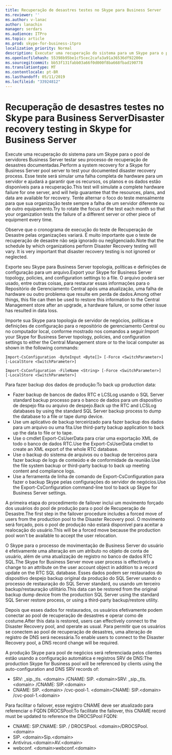 ```yaml
---
title: Recuperação de desastres testes no Skype para Business Server
ms.reviewer: ''
ms.author: v-lanac
author: lanachin
manager: serdars
ms.audience: ITPro
ms.topic: article
ms.prod: skype-for-business-itpro
localization_priority: Normal
description: Executar uma recuperação do sistema para um Skype para o pool de servidores Business Server testar seu processo de recuperação de desastres documentadas
ms.openlocfilehash: 55398b95be1cf5cec2cafa3a91a36536df92200e
ms.sourcegitcommit: bb53f131fabb03a66f0d000f8ba668fbad190778
ms.translationtype: MT
ms.contentlocale: pt-BR
ms.lasthandoff: 05/11/2019
ms.locfileid: "33924812"
---
```

# <a name="disaster-recovery-testing-in-skype-for-business-server"></a><span data-ttu-id="ddce8-103">Recuperação de desastres testes no Skype para Business Server</span><span class="sxs-lookup"><span data-stu-id="ddce8-103">Disaster recovery testing in Skype for Business Server</span></span>

<span data-ttu-id="ddce8-104">Execute uma recuperação do sistema para um Skype para o pool de servidores Business Server testar seu processo de recuperação de desastres documentadas.</span><span class="sxs-lookup"><span data-stu-id="ddce8-104">Perform a system recovery for a Skype for Business Server pool server to test your documented disaster recovery process.</span></span> <span data-ttu-id="ddce8-105">Esse teste será simular uma falha completa de hardware para um servidor e ajudará a garantir que os recursos, os planos e os dados estão disponíveis para a recuperação.</span><span class="sxs-lookup"><span data-stu-id="ddce8-105">This test will simulate a complete hardware failure for one server, and will help guarantee that the resources, plans, and data are available for recovery.</span></span> <span data-ttu-id="ddce8-106">Tente alternar o foco do teste mensalmente para que sua organização teste sempre a falha de um servidor diferente ou de outro equipamento.</span><span class="sxs-lookup"><span data-stu-id="ddce8-106">Try to rotate the focus of the test each month so that your organization tests the failure of a different server or other piece of equipment every time.</span></span> 

<span data-ttu-id="ddce8-p102">Observe que o cronograma de execução do teste de Recuperação de Desastre pelas organizações variará. É muito importante que o teste de recuperação de desastre não seja ignorado ou negligenciado.</span><span class="sxs-lookup"><span data-stu-id="ddce8-p102">Note that the schedule by which organizations perform Disaster Recovery testing will vary. It is very important that disaster recovery testing is not ignored or neglected.</span></span> 

<span data-ttu-id="ddce8-109">Exporte seu Skype para Business Server topologia, políticas e definições de configuração para um arquivo.</span><span class="sxs-lookup"><span data-stu-id="ddce8-109">Export your Skype for Business Server topology, policies, and configuration settings to a file.</span></span> <span data-ttu-id="ddce8-110">O arquivo poderá ser usado, entre outras coisas, para restaurar essas informações para o Repositório de Gerenciamento Central após uma atualização, uma falha de hardware ou outro problema que resulte em perda de dados.</span><span class="sxs-lookup"><span data-stu-id="ddce8-110">Among other things, this file can then be used to restore this information to the Central Management store after an upgrade, a hardware failure, or some other issue has resulted in data loss.</span></span>

<span data-ttu-id="ddce8-111">Importe sua Skype para topologia de servidor de negócios, políticas e definições de configuração para o repositório de gerenciamento Central ou no computador local, conforme mostrado nos comandos a seguir:</span><span class="sxs-lookup"><span data-stu-id="ddce8-111">Import your Skype for Business Server topology, policies, and configuration settings to either the Central Management store or to the local computer as shown in the following commands:</span></span> 

`Import-CsConfiguration -ByteInput <Byte[]> [-Force <SwitchParameter>] [-LocalStore <SwitchParameter>]`

`Import-CsConfiguration -FileName <String> [-Force <SwitchParameter>] [-LocalStore <SwitchParameter>]` 

<span data-ttu-id="ddce8-112">Para fazer backup dos dados de produção:</span><span class="sxs-lookup"><span data-stu-id="ddce8-112">To back up production data:</span></span>

- <span data-ttu-id="ddce8-113">Fazer backup de bancos de dados RTC e LCSLog usando o SQL Server standard backup processo para o banco de dados para um dispositivo de despejo fita ou arquivo de despejo.</span><span class="sxs-lookup"><span data-stu-id="ddce8-113">Back up the RTC and LCSLog databases by using the standard SQL Server backup process to dump the database to a file or tape dump device.</span></span>
- <span data-ttu-id="ddce8-114">Use um aplicativo de backup terceirizado para fazer backup dos dados para um arquivo ou uma fita.</span><span class="sxs-lookup"><span data-stu-id="ddce8-114">Use third-party backup application to back up the data to file or to tape.</span></span>
- <span data-ttu-id="ddce8-115">Use o cmdlet Export-CsUserData para criar uma exportação XML de todo o banco de dados RTC.</span><span class="sxs-lookup"><span data-stu-id="ddce8-115">Use the Export-CsUserData cmdlet to create an XML export of the whole RTC database.</span></span>
- <span data-ttu-id="ddce8-116">Use o backup do sistema de arquivos ou o backup de terceiros para fazer backup de logs de conteúdo e de conformidade da reunião.</span><span class="sxs-lookup"><span data-stu-id="ddce8-116">Use the file system backup or third-party backup to back up meeting content and compliance logs.</span></span>
- <span data-ttu-id="ddce8-117">Use a ferramenta de linha de comando de Export-CsConfiguration para fazer o backup Skype pelas configurações do servidor de negócios.</span><span class="sxs-lookup"><span data-stu-id="ddce8-117">Use the Export-CsConfiguration command-line tool to back up Skype for Business Server settings.</span></span>

<span data-ttu-id="ddce8-118">A primeira etapa do procedimento de failover inclui um movimento forçado dos usuários do pool de produção para o pool de Recuperação de Desastre.</span><span class="sxs-lookup"><span data-stu-id="ddce8-118">The first step in the failover procedure includes a forced move of users from the production pool to the Disaster Recovery pool.</span></span> <span data-ttu-id="ddce8-119">O movimento será forçado, pois o pool de produção não estará disponível para aceitar a realocação do usuário.</span><span class="sxs-lookup"><span data-stu-id="ddce8-119">This will be a forced move because the production pool won't be available to accept the user relocation.</span></span>

<span data-ttu-id="ddce8-120">O Skype para o processo de movimentação de Business Server do usuário é efetivamente uma alteração em um atributo no objeto de conta de usuário, além de uma atualização de registro no banco de dados RTC SQL.</span><span class="sxs-lookup"><span data-stu-id="ddce8-120">The Skype for Business Server move user process is effectively a change to an attribute on the user account object in addition to a record update on the RTC SQL database.</span></span> <span data-ttu-id="ddce8-121">Esses dados podem ser restaurados do dispositivo despejo backup original da produção do SQL Server usando o processo de restauração do SQL Server standard, ou usando um terceiro backup/restauração utilitário.</span><span class="sxs-lookup"><span data-stu-id="ddce8-121">This data can be restored from the original backup dump device from the production SQL Server using the standard SQL Server restore process, or using a third-party backup/restore utility.</span></span>

<span data-ttu-id="ddce8-122">Depois que esses dados for restaurados, os usuários efetivamente podem conectar ao pool de recuperação de desastres e operar como de costume.</span><span class="sxs-lookup"><span data-stu-id="ddce8-122">After this data is restored, users can effectively connect to the Disaster Recovery pool, and operate as usual.</span></span> <span data-ttu-id="ddce8-123">Para permitir que os usuários se conectem ao pool de recuperação de desastres, uma alteração de registro de DNS será necessária.</span><span class="sxs-lookup"><span data-stu-id="ddce8-123">To enable users to connect to the Disaster Recovery pool, a DNS record change will be required.</span></span>

<span data-ttu-id="ddce8-124">A produção Skype para pool de negócios será referenciada pelos clientes estão usando a configuração automática e registros SRV de DNS:</span><span class="sxs-lookup"><span data-stu-id="ddce8-124">The production Skype for Business pool will be referenced by clients using the auto-configuration and DNS SRV records of:</span></span>

- <span data-ttu-id="ddce8-125">SRV: _sip._tls. \<domain> /CNAME: SIP. \<domain></span><span class="sxs-lookup"><span data-stu-id="ddce8-125">SRV: _sip._tls.\<domain> /CNAME: SIP.\<domain></span></span>
- <span data-ttu-id="ddce8-126">CNAME: SIP. \<domain> /cvc-pool-1. \<domain></span><span class="sxs-lookup"><span data-stu-id="ddce8-126">CNAME: SIP.\<domain> /cvc-pool-1.\<domain></span></span>

<span data-ttu-id="ddce8-127">Para facilitar o failover, esse registro CNAME deve ser atualizado para referenciar o FQDN DROCSPool:</span><span class="sxs-lookup"><span data-stu-id="ddce8-127">To facilitate the failover, this CNAME record must be updated to reference the DROCSPool FQDN:</span></span>

- <span data-ttu-id="ddce8-128">CNAME: SIP.<domain></span><span class="sxs-lookup"><span data-stu-id="ddce8-128">CNAME: SIP.<domain></span></span> <span data-ttu-id="ddce8-129">/ DROCSPool. \<domain></span><span class="sxs-lookup"><span data-stu-id="ddce8-129">/DROCSPool.\<domain></span></span>
- <span data-ttu-id="ddce8-130">SIP. \<domain></span><span class="sxs-lookup"><span data-stu-id="ddce8-130">Sip.\<domain></span></span>
- <span data-ttu-id="ddce8-131">Antivírus.\<domain></span><span class="sxs-lookup"><span data-stu-id="ddce8-131">AV.\<domain></span></span>
- <span data-ttu-id="ddce8-132">webconf. \<domain></span><span class="sxs-lookup"><span data-stu-id="ddce8-132">webconf.\<domain></span></span>
